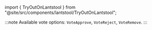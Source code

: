 import { TryOutOnLantstool } from "@site/src/components/lantstool/TryOutOnLantstool";


<TryOutOnLantstool path="docs/2.build/5.primitives/dao/vote-proposal.json" />

:::note
Available vote options: `VoteApprove`, `VoteReject`, `VoteRemove`.
:::